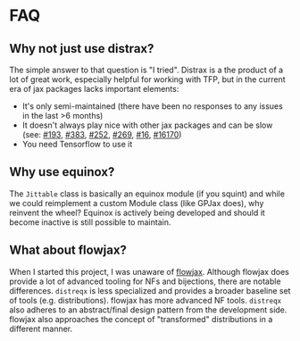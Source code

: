 # FAQ

## Why not just use distrax?

The simple answer to that question is "I tried". Distrax is a the product of a lot of great work, especially helpful for working with TFP, but in the current era of jax packages lacks important elements:

- It's only semi-maintained (there have been no responses to any issues in the last >6 months)
- It doesn't always play nice with other jax packages and can be slow (see: [#193](https://github.com/google-deepmind/distrax/issues/193), [#383](https://github.com/patrick-kidger/diffrax/issues/383), [#252](https://github.com/patrick-kidger/equinox/issues/252), [#269](https://github.com/patrick-kidger/equinox/issues/269), [#16](https://github.com/JaxGaussianProcesses/JaxUtils/issues/16), [#16170](https://github.com/google/jax/issues/16170))
- You need Tensorflow to use it 

## Why use equinox?

The `Jittable` class is basically an equinox module (if you squint) and while we could reimplement a custom Module class (like GPJax does), why reinvent the wheel? Equinox is actively being developed and should it become inactive is still possible to maintain.

## What about flowjax?

When I started this project, I was unaware of [flowjax](https://github.com/danielward27/flowjax). Although flowjax does provide a lot of advanced tooling for NFs and bijections, there are notable differences. `distreqx` is less specialized and provides a broader baseline set of tools (e.g. distributions). flowjax has more advanced NF tools. `distreqx` also adheres to an abstract/final design pattern from the development side. flowjax also approaches the concept of "transformed" distributions in a different manner.
